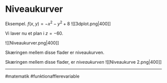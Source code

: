 # Niveaukurver

Eksempel. $f(x,y)=-x^2-y^2+8$ 
![[3dplot.png|400]]

Vi laver nu et plan i $z =-60$.

![[Niveaukurver.png|400]]

Skæringen mellem disse flader er niveaukurven.

Skæringen mellem disse flader, er *niveaukurven*
![[Niveaukurve 2.png|400]]


---
#matematik #funktionafflerevariable 
